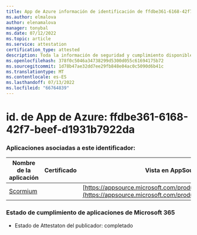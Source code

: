 ```yaml
---
title: App de Azure información de identificación de ffdbe361-6168-42f7-beef-d1931b7922da
ms.author: elmalova
author: elenamalova
manager: tonybal
ms.date: 07/12/2022
ms.topic: article
ms.service: attestation
certification_type: attested
description: Toda la información de seguridad y cumplimiento disponible para ffdbe361-6168-42f7-beef-d1931b7922da.
ms.openlocfilehash: 378f0c5046a34738299d5300d055c61694175b72
ms.sourcegitcommit: 1d78b47ae32dd7ee29fb848e04ac0c5090d6b41c
ms.translationtype: MT
ms.contentlocale: es-ES
ms.lasthandoff: 07/13/2022
ms.locfileid: "66764839"
---
```

# <a name="azure-app-id-ffdbe361-6168-42f7-beef-d1931b7922da"></a>id. de App de Azure: ffdbe361-6168-42f7-beef-d1931b7922da


### <a name="apps-associated-with-this-id"></a>Aplicaciones asociadas a este identificador:
| **Nombre de la aplicación** | **Certificado** | **Vista en AppSource** |
|--------------|---------------|-----------------------|
| [Scormium](../forward/WA200004358.md) |  | [https://appsource.microsoft.com/product/office/WA200004358](https://appsource.microsoft.com/product/office/WA200004358) |

### <a name="microsoft-365-app-compliance-status"></a>Estado de cumplimiento de aplicaciones de Microsoft 365
- Estado de Attestaton del publicador: completado
